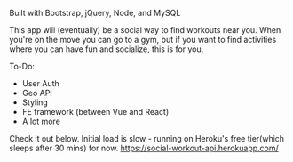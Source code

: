Built with Bootstrap, jQuery, Node, and MySQL

This app will (eventually) be a social way to find workouts near you. When you're on the move you can go to a gym, but if you want to find activities where you can have fun and socialize, this is for you.

To-Do:
- User Auth
- Geo API
- Styling
- FE framework (between Vue and React)
- A lot more

Check it out below. Initial load is slow - running on Heroku's free tier(which sleeps after 30 mins) for now.
https://social-workout-api.herokuapp.com/
